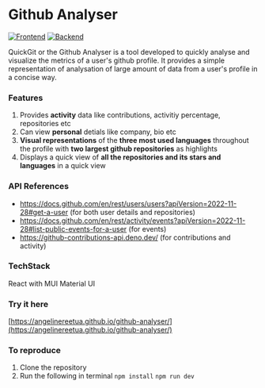 # Github Analyser

[![Frontend][Frontend-image]][Frontend-url]
[![Backend][Backend-image]][Backend-url]

QuickGit or the Github Analyser is a tool developed to quickly analyse and visualize the metrics of a user's github profile. It provides a simple representation of analysation of large amount of data from a user's profile in a concise way.

### Features

1. Provides **activity** data like contributions, activitiy percentage, repositories etc
2. Can view **personal** detials like company, bio etc
3. **Visual representations** of the **three most used languages** throughout the profile with **two largest github repositories** as highlights
4. Displays a quick view of **all the repositories and its stars and languages** in a quick view

### API References

- https://docs.github.com/en/rest/users/users?apiVersion=2022-11-28#get-a-user (for both user details and repositories)
- https://docs.github.com/en/rest/activity/events?apiVersion=2022-11-28#list-public-events-for-a-user (for events)
- https://github-contributions-api.deno.dev/ (for contributions and activity)

### TechStack
React with MUI Material UI

### Try it here
[https://angelinereetua.github.io/github-analyser/](https://angelinereetua.github.io/github-analyser/) 


[Frontend-image]: https://img.shields.io/badge/Frontend-Ionic-blue?style=for-the-badge
[Frontend-url]: https://img.shields.io/badge/Frontend-Ionic-blue?style=for-the-badge
[Backend-image]: https://img.shields.io/badge/Backend-Java%208-important?style=for-the-badge
[Backend-url]: https://img.shields.io/badge/Backend-Java%208-important?style=for-the-badge
### To reproduce
1. Clone the repository
2. Run the following in terminal
`npm install`
`npm run dev`
